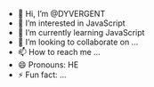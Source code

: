 - 👋 Hi, I’m @DYVERGENT
- 👀 I’m interested in JavaScript 
- 🌱 I’m currently learning JavaScript
- 💞️ I’m looking to collaborate on ...
- 📫 How to reach me ...
- 😄 Pronouns: HE
- ⚡ Fun fact: ...

<!---
DYVERGENT/DYVERGENT is a ✨ special ✨ repository because its `README.md` (this file) appears on your GitHub profile.
You can click the Preview link to take a look at your changes.
--->
